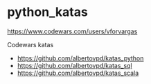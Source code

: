 # python_katas

https://www.codewars.com/users/vforvargas

Codewars katas

- https://github.com/albertovpd/katas_python
- https://github.com/albertovpd/katas_sql
- https://github.com/albertovpd/katas_scala